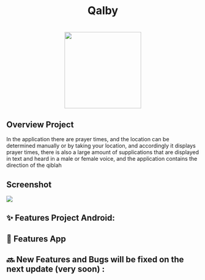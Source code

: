 <h1 align="center">Qalby</h1>
<h1 align = "center"><img src="https://user-images.githubusercontent.com/41232970/122641743-d1d45400-d10f-11eb-9c67-9f8eb21d42c8.gif" width="200" /></h1>


## Overview Project
In the application there are prayer times, and the location can be determined manually or by taking your location, and accordingly it displays prayer times, there is also a large amount of supplications that are displayed in text and heard in a male or female voice, and the application contains the direction of the qiblah

## Screenshot
<img src = "https://user-images.githubusercontent.com/41232970/122641381-ad777800-d10d-11eb-9ff4-0f4ec04f9744.png" />


## ✨ Features Project Android:

## 🌟 Features App

## 🔜 New Features and Bugs will be fixed on the next update (very soon) :
